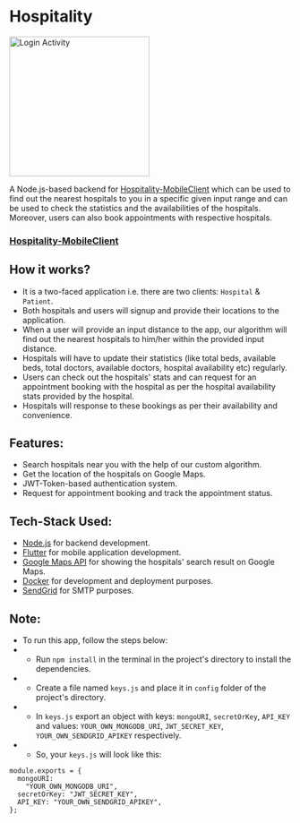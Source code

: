 # Hospitality
<img src="https://user-images.githubusercontent.com/38679082/79780084-03f5f480-8359-11ea-8083-399d62bf484e.png" alt="Login Activity" width="250"/>

A Node.js-based backend for [Hospitality-MobileClient](https://github.com/anmode/Hospitality-MobileClient) which can be used to find out the nearest hospitals to you in a specific given input range and can be used to check the statistics and the availabilities of the hospitals. Moreover, users can also book appointments with respective hospitals.


### [Hospitality-MobileClient](https://github.com/anmode/Hospitality-MobileClient)


## How it works?
- It is a two-faced application i.e. there are two clients: `Hospital` & `Patient`. 
- Both hospitals and users will signup and provide their locations to the application.
- When a user will provide an input distance to the app, our algorithm will find out the nearest hospitals to him/her within the provided input distance.
- Hospitals will have to update their statistics (like total beds, available beds, total doctors, available doctors, hospital availability etc)  regularly.
- Users can check out the hospitals' stats and can request for an appointment booking with the hospital as per the hospital availability stats provided by the hospital.
- Hospitals will response to these bookings as per their availability and convenience.


## Features:
- Search hospitals near you with the help of our custom algorithm.
- Get the location of the hospitals on Google Maps.
- JWT-Token-based authentication system.
- Request for appointment booking and track the appointment status.


## Tech-Stack Used:
- [Node.js](https://nodejs.org/en/) for backend development.
- [Flutter](https://flutter.dev/) for mobile application development.
- [Google Maps API](https://developers.google.com/maps/documentation) for showing the hospitals' search result on Google Maps.
- [Docker](https://www.docker.com/) for development and deployment purposes.
- [SendGrid](https://app.sendgrid.com/) for SMTP purposes.


## Note:
- To run this app, follow the steps below:
- - Run `npm install` in the terminal in the project's directory to install the dependencies.
- - Create a file named `keys.js` and place it in `config` folder of the project's directory.
- - In `keys.js` export an object with keys: `mongoURI`, `secretOrKey`, `API_KEY` and values: `YOUR_OWN_MONGODB_URI`, `JWT_SECRET_KEY`, `YOUR_OWN_SENDGRID_APIKEY` respectively.
- - So, your `keys.js` will look like this: 
```
module.exports = {
  mongoURI:
    "YOUR_OWN_MONGODB_URI",
  secretOrKey: "JWT_SECRET_KEY",
  API_KEY: "YOUR_OWN_SENDGRID_APIKEY",
};
```
